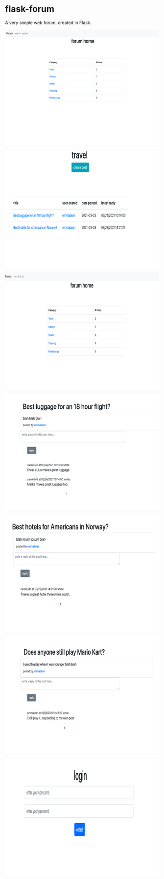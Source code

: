 # flask-forum

A very simple web forum, created in Flask.

<img src="https://raw.githubusercontent.com/emmabeanween/flask-forum/master/images/forumone.png" 
 width="650" height="380">
 
 <img src="https://raw.githubusercontent.com/emmabeanween/flask-forum/master/images/forumtwo.png" 
 width="650" height="380">
 
 <img src="https://raw.githubusercontent.com/emmabeanween/flask-forum/master/images/forumthree.png" 
 width="650" height="380">
 
 <img src="https://raw.githubusercontent.com/emmabeanween/flask-forum/master/images/forumfour.png" 
 width="650" height="380">
 
 <img src="https://raw.githubusercontent.com/emmabeanween/flask-forum/master/images/forumfive.png" 
 width="650" height="380">
 
 <img src="https://raw.githubusercontent.com/emmabeanween/flask-forum/master/images/forumsix.png" 
 width="650" height="380">
 
 <img src="https://raw.githubusercontent.com/emmabeanween/flask-forum/master/images/forumseven.png" 
 width="650" height="380">
